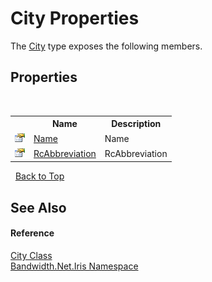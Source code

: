 ﻿# City Properties
 

The <a href ="T_Bandwidth_Net_Iris_City.md">City</a> type exposes the following members.


## Properties
&nbsp;<table><tr><th></th><th>Name</th><th>Description</th></tr><tr><td>![Public property](media/pubproperty.gif "Public property")</td><td><a href ="P_Bandwidth_Net_Iris_City_Name.md">Name</a></td><td>
Name</td></tr><tr><td>![Public property](media/pubproperty.gif "Public property")</td><td><a href ="P_Bandwidth_Net_Iris_City_RcAbbreviation.md">RcAbbreviation</a></td><td>
RcAbbreviation</td></tr></table>&nbsp;
<a href="#city-properties">Back to Top</a>

## See Also


#### Reference
<a href ="T_Bandwidth_Net_Iris_City.md">City Class</a><br /><a href ="N_Bandwidth_Net_Iris.md">Bandwidth.Net.Iris Namespace</a><br />